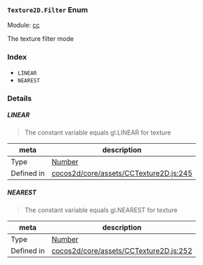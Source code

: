 ### `Texture2D.Filter` Enum



Module: [cc](../modules/cc.md)


The texture filter mode


### Index
  - `LINEAR`
  - `NEAREST`

### Details


##### LINEAR

> The constant variable equals gl.LINEAR for texture

| meta | description |
|------|-------------|
| Type | <a href="https://developer.mozilla.org/en/JavaScript/Reference/Global_Objects/Number" class="crosslink external" target="_blank">Number</a> |
| Defined in | [cocos2d/core/assets/CCTexture2D.js:245](https://github.com/cocos-creator/engine/blob/e222465ce8426e5cf32052e4f37701f3a529ed18/cocos2d/core/assets/CCTexture2D.js#L245) |



##### NEAREST

> The constant variable equals gl.NEAREST for texture

| meta | description |
|------|-------------|
| Type | <a href="https://developer.mozilla.org/en/JavaScript/Reference/Global_Objects/Number" class="crosslink external" target="_blank">Number</a> |
| Defined in | [cocos2d/core/assets/CCTexture2D.js:252](https://github.com/cocos-creator/engine/blob/e222465ce8426e5cf32052e4f37701f3a529ed18/cocos2d/core/assets/CCTexture2D.js#L252) |


